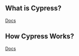 <!-- @format -->

## What is Cypress?

[Docs](https://www.cypress.io/app#browser_testing)

## How Cypress Works?

[Docs](https://www.cypress.io/how-it-works)
